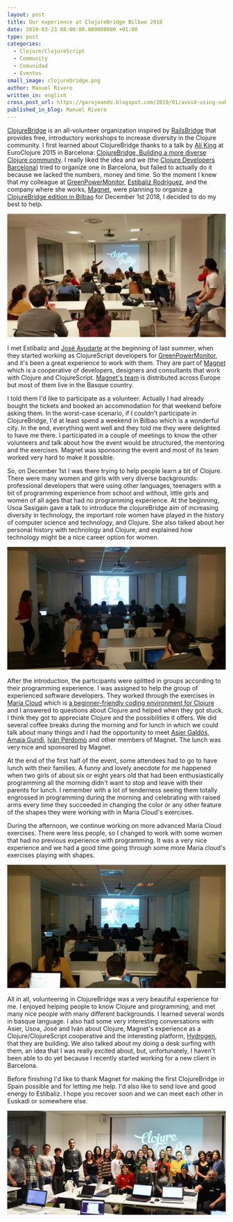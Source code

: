 ```yaml
---
layout: post
title: Our experience at ClojureBridge Bilbao 2018
date: 2019-03-23 08:00:00.000000000 +01:00
type: post
categories:
  - Clojure/ClojureScript
  - Community
  - Comunidad
  - Eventos
small_image: clojurebridge.png
author: Manuel Rivero
written_in: english
cross_post_url: https://garajeando.blogspot.com/2019/01/avoid-using-subscriptions-only-as-app.html
published_in_blog: Manuel Rivero
---
```


[ClojureBridge](https://clojurebridge.org/about/) is an all-volunteer organization inspired by [RailsBridge](http://www.railsbridge.org/) that provides free, introductory workshops to increase diversity in the Clojure community. I first learned about ClojureBridge thanks to a talk by [Ali King](https://twitter.com/ali_king) at EuroClojure 2015 in Barcelona: [ClojureBridge, Building a more diverse Clojure community](https://www.youtube.com/watch?v=ici57gdUzqo). I really liked the idea and we (the [Clojure Developers Barcelona](https://www.meetup.com/ClojureBCN/)) tried to organize one in Barcelona, but failed to actually do it because we lacked the numbers, money and time. So the moment I knew that my colleague at [GreenPowerMonitor](http://www.greenpowermonitor.com/), [Estíbaliz Rodríguez](https://medium.com/@estibaliz.rodriguez), and the company where she works, [Magnet](https://www.magnet.coop/), were planning to organize [a ClojureBridge edition in Bilbao](https://clojurebridge.org/events/2018-12-01-bilbao) for December 1st 2018, I decided to do my best to help.

<img src="/assets/clojure_bridge_2018_intro.jpg" alt="ClojureBridge 2018 Bilbao introduction" />

I met Estíbaliz and [José Ayudarte](https://www.linkedin.com/in/joseayudarte/) at the beginning of last summer, when they started working as ClojureScript developers for [GreenPowerMonitor](http://www.greenpowermonitor.com/), and it's been a great experience to work with them. They are part of [Magnet](https://www.magnet.coop/) which is a cooperative of developers, designers and consultants that work with Clojure and ClojureScript. [Magnet's team](https://www.magnet.coop/team) is distributed across Europe but most of them live in the Basque country.

I told them I'd like to participate as a volunteer. Actually I had already bought the tickets and booked an accommodation for that weekend before asking them. In the worst-case scenario, if I couldn't participate in ClojureBridge, I'd at least spend a weekend in Bilbao which is a wonderful city. In the end, everything went well and they told me they were delighted to have me there. I participated in a couple of meetings to know the other volunteers and talk about how the event would be structured, the mentoring and the exercises. Magnet was sponsoring the event and most of its team worked very hard to make it possible.

So, on December 1st I was there trying to help people learn a bit of Clojure. There were many women and girls with very diverse backgrounds: professional developers that were using other languages, teenagers with a bit of programming experience from school and without, little girls and women of all ages that had no programming experience. At the beginning, Usoa Sasigain gave a talk to introduce the clojureBridge aim of increasing diversity in technology, the important role women have played in the history of computer science and technology, and Clojure. She also talked about her personal history with technology and Clojure, and explained how technology might be a nice career option for women.

<img src="/assets/clojure_bridge_2018_grace.jpg" alt="ClojureBridge 2018 Bilbao Grace Hopper slide" />


After the introduction, the participants were splitted in groups according to their programming experience. I was assigned to help the group of experienced software developers. They worked through the exercises in [Maria Cloud](https://www.maria.cloud/) which is [a beginner-friendly coding environment for Clojure](https://www.youtube.com/watch?v=CUBHrS4ZzO4) and I answered to questions about Clojure and helped when they got stuck. I think they got to appreciate Clojure and the possibilities it offers. We did several coffee breaks during the morning and for lunch in which we could talk about many things and I had the opportunity to meet [Asier Galdós](https://medium.com/@agaldos), [Amaia Guridi](https://www.linkedin.com/in/amaia-guridi-3bb23653/), [Iván Perdomo](https://medium.com/@iperdomo) and other members of Magnet. The lunch was very nice and sponsored by Magnet.

At the end of the first half of the event, some attendees had to go to have lunch with their families. A funny and lovely anecdote for me happened when two girls of about six or eight years old that had been enthusiastically programming all the morning didn't want to stop and leave with their parents for lunch. I remember with a lot of tenderness seeing them totally engrossed in programming during the morning and celebrating with raised arms every time they succeeded in changing the color or any other feature of the shapes they were working with in Maria Cloud's exercises.

During the afternoon, we continue working on more advanced Maria Cloud exercises. There were less people, so I changed to work with some women that had no previous experience with programming. It was a very nice experience and we had a good time going through some more Maria cloud's exercises playing with shapes.

<img src="/assets/clojure_bridge_2018_mccarthy.jpg" alt="ClojureBridge 2018 Bilbao John McCarthy slide" />

All in all, volunteering in ClojureBridge was a very beautiful experience for me. I enjoyed helping people to know Clojure and programming, and met many nice people with many different backgrounds. I learned several words in basque language. I also had some very interesting conversations with Asier, Usoa, José and Iván about Clojure, Magnet's experience as a Clojure/ClojureScript cooperative and the interesting platform, [Hydrogen](https://www.magnet.coop/why-hydrogen-platform), that they are building. We also talked about my doing a desk surfing with them, an idea that I was really excited about, but, unfortunately, I haven't been able to do yet because I recently started working for a new client in Barcelona.

Before finishing I'd like to thank Magnet for making the first ClojureBridge in Spain possible and for letting me help. I'd also like to send love and good energy to Estíbaliz. I hope you recover soon and we can meet each other in Euskadi or somewhere else.

<img src="/assets/clojure_bridge_group.jpeg" alt="Asistentes y voluntarios ClojureBridge 2018 Bilbao" />
